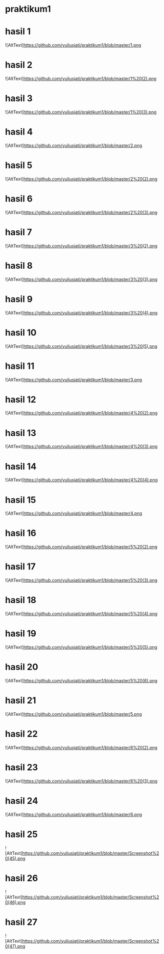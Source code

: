 # praktikum1
# hasil 1
![AltText]https://github.com/yuliusjati/praktikum1/blob/master/1.png
# hasil 2
![AltText]https://github.com/yuliusjati/praktikum1/blob/master/1%20(2).png
# hasil 3
![AltText]https://github.com/yuliusjati/praktikum1/blob/master/1%20(3).png
# hasil 4
![AltText]https://github.com/yuliusjati/praktikum1/blob/master/2.png
# hasil 5
![AltText]https://github.com/yuliusjati/praktikum1/blob/master/2%20(2).png
# hasil 6
![AltText]https://github.com/yuliusjati/praktikum1/blob/master/2%20(3).png
# hasil 7
![AltText]https://github.com/yuliusjati/praktikum1/blob/master/3%20(2).png
# hasil 8
![AltText]https://github.com/yuliusjati/praktikum1/blob/master/3%20(3).png
# hasil 9
![AltText]https://github.com/yuliusjati/praktikum1/blob/master/3%20(4).png
# hasil 10
![AltText]https://github.com/yuliusjati/praktikum1/blob/master/3%20(5).png
# hasil 11
![AltText]https://github.com/yuliusjati/praktikum1/blob/master/3.png
# hasil 12
![AltText]https://github.com/yuliusjati/praktikum1/blob/master/4%20(2).png
# hasil 13
![AltText]https://github.com/yuliusjati/praktikum1/blob/master/4%20(3).png
# hasil 14
![AltText]https://github.com/yuliusjati/praktikum1/blob/master/4%20(4).png
# hasil 15
![AltText]https://github.com/yuliusjati/praktikum1/blob/master/4.png
# hasil 16
![AltText]https://github.com/yuliusjati/praktikum1/blob/master/5%20(2).png
# hasil 17
![AltText]https://github.com/yuliusjati/praktikum1/blob/master/5%20(3).png
# hasil 18
![AltText]https://github.com/yuliusjati/praktikum1/blob/master/5%20(4).png
# hasil 19
![AltText]https://github.com/yuliusjati/praktikum1/blob/master/5%20(5).png
# hasil 20
![AltText]https://github.com/yuliusjati/praktikum1/blob/master/5%20(6).png
# hasil 21
![AltText]https://github.com/yuliusjati/praktikum1/blob/master/5.png
# hasil 22
![AltText]https://github.com/yuliusjati/praktikum1/blob/master/6%20(2).png
# hasil 23
![AltText]https://github.com/yuliusjati/praktikum1/blob/master/6%20(3).png
# hasil 24
![AltText]https://github.com/yuliusjati/praktikum1/blob/master/6.png
# hasil 25
![AltText]https://github.com/yuliusjati/praktikum1/blob/master/Screenshot%20(45).png
# hasil 26
![AltText]https://github.com/yuliusjati/praktikum1/blob/master/Screenshot%20(46).png
# hasil 27
![AltText]https://github.com/yuliusjati/praktikum1/blob/master/Screenshot%20(47).png
